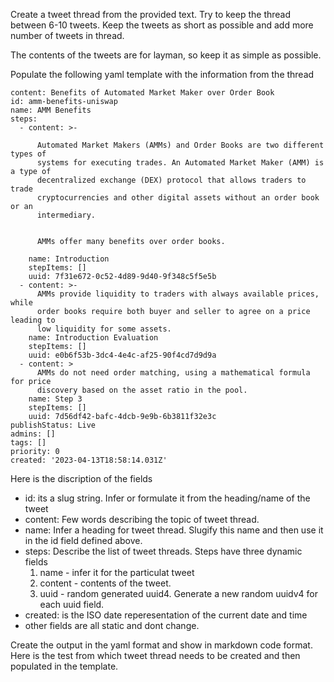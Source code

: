 Create a tweet thread from the provided text. Try to keep the thread between 6-10 tweets. Keep the tweets as short as possible and add more number of tweets in thread.

The contents of the tweets are for layman, so keep it as simple as possible.

Populate the following yaml template with the information from the thread

```
content: Benefits of Automated Market Maker over Order Book
id: amm-benefits-uniswap
name: AMM Benefits
steps:
  - content: >-

      Automated Market Makers (AMMs) and Order Books are two different types of
      systems for executing trades. An Automated Market Maker (AMM) is a type of
      decentralized exchange (DEX) protocol that allows traders to trade
      cryptocurrencies and other digital assets without an order book or an
      intermediary.


      AMMs offer many benefits over order books.

    name: Introduction
    stepItems: []
    uuid: 7f31e672-0c52-4d89-9d40-9f348c5f5e5b
  - content: >-
      AMMs provide liquidity to traders with always available prices, while
      order books require both buyer and seller to agree on a price leading to
      low liquidity for some assets.
    name: Introduction Evaluation
    stepItems: []
    uuid: e0b6f53b-3dc4-4e4c-af25-90f4cd7d9d9a
  - content: >
      AMMs do not need order matching, using a mathematical formula for price
      discovery based on the asset ratio in the pool.
    name: Step 3
    stepItems: []
    uuid: 7d56df42-bafc-4dcb-9e9b-6b3811f32e3c
publishStatus: Live
admins: []
tags: []
priority: 0
created: '2023-04-13T18:58:14.031Z'
```

Here is the discription of the fields
- id: its a slug string. Infer or formulate it from the heading/name of the tweet
- content: Few words describing the topic of tweet thread.
- name: Infer a heading for tweet thread. Slugify this name and then use it in the id field defined above.
- steps: Describe the list of tweet threads. Steps have three dynamic fields 
    1) name - infer it for the particulat tweet 
    2) content - contents of the tweet.
    3) uuid - random generated uuid4. Generate a new random uuidv4 for each uuid field.
- created: is the ISO date reperesentation of the current date and time
- other fields are all static and dont change.


Create the output in the yaml format and show in markdown code format. Here is the test from which tweet thread needs to be created and then populated in the template.

